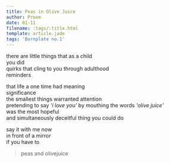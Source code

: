 ```yaml
---
title: Peas in Olive Juice
author: Proem
date: 01-11
filename: :tags/:title.html
template: article.jade
tags: 'Burnplate no.1'
---
```


there are little things that as a child   
you did  
quirks that cling to you through adulthood  
reminders

that life a one time had meaning  
significance  
the smallest things warranted attention  
pretending to say _'i love you'_ by mouthing the words _'olive juice'_  
was the most hopeful  
and simultaneously deceitful 
thing you could do 

say it with me now  
in front of a mirror  
if you have to  
> peas and olivejuice